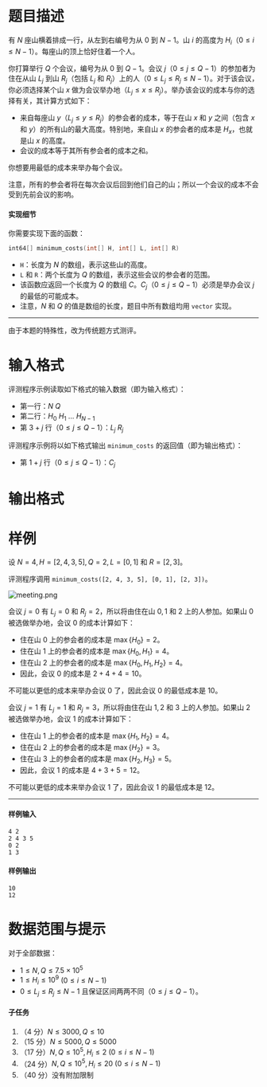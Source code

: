 
# 题目描述

有 $N$ 座山横着排成一行，从左到右编号为从 $0$ 到 $N-1$。山 $i$ 的高度为 $H_i$（$0\le i\le N-1$）。每座山的顶上恰好住着一个人。

你打算举行 $Q$ 个会议，编号为从 $0$ 到 $Q-1$。会议 $j$（$0\le j\le Q-1$）的参加者为住在从山 $L_j$ 到山 $R_j$（包括 $L_j$ 和 $R_j$）上的人（$0\le L_j\le R_j\le N-1$）。对于该会议，你必须选择某个山 $x$ 做为会议举办地（$L_j\le x\le R_j$）。举办该会议的成本与你的选择有关，其计算方式如下：
- 来自每座山 $y$（$L_j\le y\le R_j$）的参会者的成本，等于在山 $x$ 和 $y$ 之间（包含 $x$ 和 $y$）的所有山的最大高度。特别地，来自山 $x$ 的参会者的成本是 $H_x$，也就是山 $x$ 的高度。
- 会议的成本等于其所有参会者的成本之和。

你想要用最低的成本来举办每个会议。

注意，所有的参会者将在每次会议后回到他们自己的山；所以一个会议的成本不会受到先前会议的影响。

#### 实现细节
你需要实现下面的函数：

```cpp
int64[] minimum_costs(int[] H, int[] L, int[] R)
```

- `H`：长度为 $N$ 的数组，表示这些山的高度。
- `L` 和 `R`：两个长度为 $Q$ 的数组，表示这些会议的参会者的范围。
- 该函数应返回一个长度为 $Q$ 的数组 $C$。$C_j$（$0\le j\le Q-1$）必须是举办会议 $j$ 的最低的可能成本。
- 注意，$N$ 和 $Q$ 的值是数组的长度，题目中所有数组均用 `vector` 实现。
---
由于本题的特殊性，改为传统题方式测评。

# 输入格式

评测程序示例读取如下格式的输入数据（即为输入格式）：
- 第一行：$N\ Q$
- 第二行：$H_0\ H_1\ \ldots \ H_{N-1}$
- 第 $3+j$ 行（$0\le j\le Q-1$）：$L_j\ R_j$

评测程序示例将以如下格式输出 `minimum_costs` 的返回值（即为输出格式）：
- 第 $1+j$ 行（$0\le j\le Q-1$）：$C_j$

# 输出格式



# 样例

设 $N=4,H=[2,4,3,5],Q=2,L=[0,1]$ 和 $R=[2,3]$。

评测程序调用 `minimum_costs([2, 4, 3, 5], [0, 1], [2, 3])`。

![meeting.png](/source/loj/2868/img/aHR0cHM6Ly9sb2otaW1nLnVweXVuLm1lbmNpLm1lbXNldDAuY24vMjAyMC8wNS8wNC81ZWFlZjA0NmVmOGRkLnBuZw==.png)

会议 $j=0$ 有 $L_j=0$ 和 $R_j=2$，所以将由住在山 $0,1$ 和 $2$ 上的人参加。如果山 $0$ 被选做举办地，会议 $0$ 的成本计算如下：
- 住在山 $0$ 上的参会者的成本是 $\max \{ H_0\}=2$。
- 住在山 $1$ 上的参会者的成本是 $\max \{ H_0, H_1\}=4$。
- 住在山 $2$ 上的参会者的成本是 $\max \{ H_0, H_1, H_2\}=4$。
- 因此，会议 $0$ 的成本是 $2+4+4=10$。

不可能以更低的成本来举办会议 $0$ 了，因此会议 $0$ 的最低成本是 $10$。

会议 $j=1$ 有 $L_j=1$ 和 $R_j=3$，所以将由住在山 $1,2$ 和 $3$ 上的人参加。如果山 $2$ 被选做举办地，会议 $1$ 的成本计算如下：
- 住在山 $1$ 上的参会者的成本是 $\max \{ H_1, H_2\}=4$。
- 住在山 $2$ 上的参会者的成本是 $\max \{ H_2\}=3$。
- 住在山 $3$ 上的参会者的成本是 $\max \{ H_2, H_3\}=5$。
- 因此，会议 $1$ 的成本是 $4+3+5=12$。

不可能以更低的成本来举办会议 $1$ 了，因此会议 $1$ 的最低成本是 $12$。

---
#### 样例输入
```plain
4 2
2 4 3 5
0 2
1 3
```
#### 样例输出
```plain
10
12
```


# 数据范围与提示

对于全部数据：
- $1\le N,Q\le 7.5\times 10^5$
- $1\le H_i\le 10^9$ $(0\le i\le N-1)$
- $0\le L_j\le R_j\le N-1$ 且保证区间两两不同（$0\le j\le Q-1$）。

#### 子任务
1. （4 分）$N\le 3000,Q\le 10$
2. （15 分）$N\le 5000,Q\le 5000$
3. （17 分）$N,Q\le 10^5,H_i\le 2\ (0\le i\le N-1)$
4. （24 分）$N,Q\le 10^5,H_i\le 20\ (0\le i\le N-1)$
5. （40 分）没有附加限制

